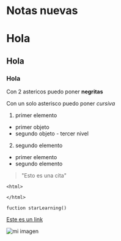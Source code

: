 # Notas nuevas
# Hola
## Hola
### Hola
Con 2 astericos puedo poner **negritas**

Con un solo asterisco puedo poner *cursiva*

1. primer elemento
 - primer objeto
  - segundo objeto
        - tercer nivel

2. segundo elemento


- primer elemento
- segundo elemento


> "Esto es una cita"

~~~
<html>

</html>
~~~

`fuction starLearning()`

[Este es un link](https://dillinger.io/)

![mi imagen](http://estag.fimagenes.com/img/2/2/X/s/2Xs_900.jpg)
